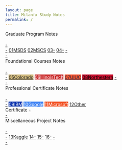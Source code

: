 ```yaml
---
layout: page
title: Milanfx Study Notes
permalink: /
---
```


<div class="block">
  <div class="btn text">
    <div class="btn name">Graduate Program Notes</div><br>
    <div class="block" style="grid-template-columns: 1fr 2fr 2fr 2fr 2fr 1fr;">
      <a href="/#/"       class="btn empty">-<br>-</a>
      <a href="/01-MSDS/" class="btn boxout"><span class="btn boxin">01</span>MSDS</a>
      <a href="/02-MSCS/" class="btn boxout"><span class="btn boxin">02</span>MSCS</a>
      <a href="/03-MSAI/" class="btn boxout"><span class="btn boxin">03</span>-</a>
      <a href="/04-MEEM/" class="btn boxout"><span class="btn boxin">04</span>-</a>
      <a href="/#/"       class="btn empty">-<br>-</a>
    </div>
  </div>
</div>

<div class="block">
  <div class="btn text">
    <div class="btn name">Foundational Courses Notes</div><br>
    <div class="block" style="grid-template-columns: 1fr 2fr 2fr 2fr 2fr 1fr;">
      <a href="/#/"           class="btn empty">-<br>-</a>
      <a href="/#/" class="btn boxout" style="background-color:#CFB87C; color:#212121;"><span class="btn boxin">05</span>Colorado</a>
      <a href="/#/" class="btn boxout" style="background-color:#CC3333; color:#FFFFFF;"><span class="btn boxin">06</span>IllinoisTech</a>
      <a href="/#/" class="btn boxout" style="background-color:#FF552E; color:#13294B;"><span class="btn boxin">07</span>UIUC</a>
      <a href="/#/" class="btn boxout" style="background-color:#C8102E; color:#000000;"><span class="btn boxin">08</span>Northestern</a>
      <a href="/#/"           class="btn empty">-<br>-</a>
    </div>
  </div>
</div>

<div class="block">
  <div class="btn text">
    <div class="btn name">Professional Certificate Notes</div><br>
    <div class="block" style="grid-template-columns: 1fr 2fr 2fr 2fr 2fr 1fr;">
      <a href="/#/" class="btn empty">-<br>-</a>
      <a href="/#/" class="btn boxout" style="background-color:#0530AD; color:#F4F4F4;"><span class="btn boxin">09</span>IBM</a>
      <a href="/#/" class="btn boxout" style="background-color:#4285F4; color:#FFFFFF;"><span class="btn boxin">10</span>Google</a>
      <a href="/#/" class="btn boxout" style="background-color:#F25022; color:#FFFFFF;"><span class="btn boxin">11</span>Microsoft</a>
      <a href="/#/" class="btn boxout"><span class="btn boxin">12</span>Other<br>Certificate</a>
      <a href="/#/" class="btn empty">-<br>-</a>
    </div>
  </div>
</div>

<div class="block">
  <div class="btn text">
    <div class="btn name">Miscellaneous Project Notes</div><br>
    <div class="block" style="grid-template-columns: 1fr 2fr 2fr 2fr 2fr 1fr;">
      <a href="/#/" class="btn empty">-<br>-</a>
      <a href="/#/" class="btn boxout"><span class="btn boxin">13</span>Kaggle</a>
      <a href="/#/" class="btn boxout"><span class="btn boxin">14</span>-</a>
      <a href="/#/" class="btn boxout"><span class="btn boxin">15</span>-</a>
      <a href="/#/" class="btn boxout"><span class="btn boxin">16</span>-</a>
      <a href="/#/" class="btn empty">-<br>-</a>
    </div>
  </div>
</div>
